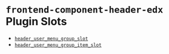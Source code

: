# `frontend-component-header-edx` Plugin Slots

* [`header_user_menu_group_slot`](./UserMenuGroupSlot/)
* [`header_user_menu_group_item_slot`](./UserMenuGroupItemSlot/)
